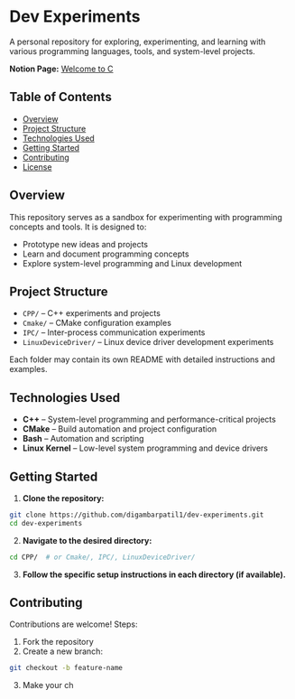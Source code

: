# Dev Experiments

A personal repository for exploring, experimenting, and learning with various programming languages, tools, and system-level projects.

**Notion Page:** [Welcome to C](https://www.notion.so/Welcome-to-C-22237c5974e0804f9df7db420d6c76a3)

## Table of Contents

* [Overview](#overview)
* [Project Structure](#project-structure)
* [Technologies Used](#technologies-used)
* [Getting Started](#getting-started)
* [Contributing](#contributing)
* [License](#license)

## Overview

This repository serves as a sandbox for experimenting with programming concepts and tools. It is designed to:

* Prototype new ideas and projects
* Learn and document programming concepts
* Explore system-level programming and Linux development

## Project Structure

* `CPP/` – C++ experiments and projects
* `Cmake/` – CMake configuration examples
* `IPC/` – Inter-process communication experiments
* `LinuxDeviceDriver/` – Linux device driver development experiments

Each folder may contain its own README with detailed instructions and examples.

## Technologies Used

* **C++** – System-level programming and performance-critical projects
* **CMake** – Build automation and project configuration
* **Bash** – Automation and scripting
* **Linux Kernel** – Low-level system programming and device drivers

## Getting Started

1. **Clone the repository:**

```bash
git clone https://github.com/digambarpatil1/dev-experiments.git
cd dev-experiments
```

2. **Navigate to the desired directory:**

```bash
cd CPP/  # or Cmake/, IPC/, LinuxDeviceDriver/
```

3. **Follow the specific setup instructions in each directory (if available).**

## Contributing

Contributions are welcome! Steps:

1. Fork the repository
2. Create a new branch:

```bash
git checkout -b feature-name
```

3. Make your ch
